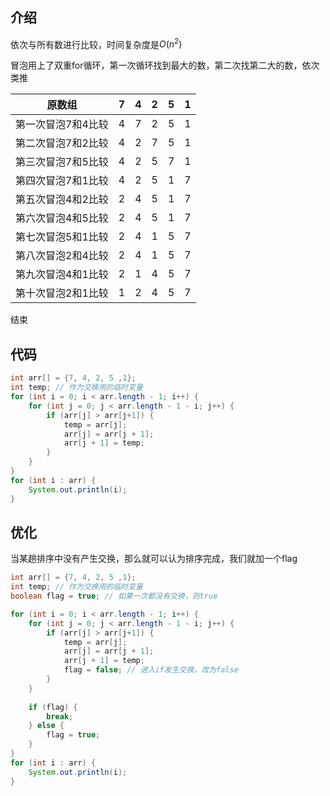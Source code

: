 ## 介绍

依次与所有数进行比较，时间复杂度是$O(n^2)$

冒泡用上了双重for循环，第一次循环找到最大的数，第二次找第二大的数，依次类推

|       原数组       |  7   |  4   |  2   |  5   |  1   |
| :----------------: | :--: | :--: | :--: | :--: | :--: |
| 第一次冒泡7和4比较 |  4   |  7   |  2   |  5   |  1   |
| 第二次冒泡7和2比较 |  4   |  2   |  7   |  5   |  1   |
| 第三次冒泡7和5比较 |  4   |  2   |  5   |  7   |  1   |
| 第四次冒泡7和1比较 |  4   |  2   |  5   |  1   |  7   |
| 第五次冒泡4和2比较 |  2   |  4   |  5   |  1   |  7   |
| 第六次冒泡4和5比较 |  2   |  4   |  5   |  1   |  7   |
| 第七次冒泡5和1比较 |  2   |  4   |  1   |  5   |  7   |
| 第八次冒泡2和4比较 |  2   |  4   |  1   |  5   |  7   |
| 第九次冒泡4和1比较 |  2   |  1   |  4   |  5   |  7   |
| 第十次冒泡2和1比较 |  1   |  2   |  4   |  5   |  7   |

结束



## 代码

```java
int arr[] = {7, 4, 2, 5 ,1};
int temp; // 作为交换用的临时变量
for (int i = 0; i < arr.length - 1; i++) {
    for (int j = 0; j < arr.length - 1 - i; j++) {
        if (arr[j] > arr[j+1]) {
            temp = arr[j];
            arr[j] = arr[j + 1];
            arr[j + 1] = temp;
        }
    }
}
for (int i : arr) {
    System.out.println(i);
}
```

## 优化

当某趟排序中没有产生交换，那么就可以认为排序完成，我们就加一个flag

```java
int arr[] = {7, 4, 2, 5 ,1};
int temp; // 作为交换用的临时变量
boolean flag = true; // 如果一次都没有交换，则true

for (int i = 0; i < arr.length - 1; i++) {
    for (int j = 0; j < arr.length - 1 - i; j++) {
        if (arr[j] > arr[j+1]) {
            temp = arr[j];
            arr[j] = arr[j + 1];
            arr[j + 1] = temp;
            flag = false; // 进入if发生交换，改为false
        }
    }
    
    if (flag) {
        break;
    } else {
        flag = true;
    }
}
for (int i : arr) {
    System.out.println(i);
}
```

